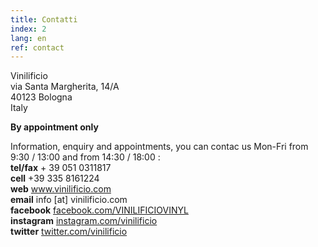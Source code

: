 ```yaml
---
title: Contatti
index: 2
lang: en
ref: contact
---
```


Vinilificio<br>
via Santa Margherita, 14/A<br>
40123 Bologna<br>
Italy

__By appointment only__

Information, enquiry and appointments, you can contac us Mon-Fri from 9:30 / 13:00 and from 14:30 / 18:00 :<br>
__tel/fax__ + 39 051 0311817<br>
__cell__ +39 335 8161224<br>
__web__ www.vinilificio.com<br>
__email__ info [at] vinilificio.com<br>
__facebook__ [facebook.com/VINILIFICIOVINYL](http://www.facebook.com/VINILIFICIOVINYL)<br>
__instagram__ [instagram.com/vinilificio](http://instagram.com/vinilificio)<br>
__twitter__ [twitter.com/vinilificio](http://www.twitter.com/vinilificio)
